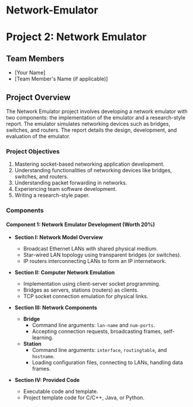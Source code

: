 # Network-Emulator
# Project 2: Network Emulator

## Team Members
- [Your Name]
- [Team Member's Name (if applicable)]

## Project Overview
The Network Emulator project involves developing a network emulator with two components: the implementation of the emulator and a research-style report. The emulator simulates networking devices such as bridges, switches, and routers. The report details the design, development, and evaluation of the emulator.

### Project Objectives
1. Mastering socket-based networking application development.
2. Understanding functionalities of networking devices like bridges, switches, and routers.
3. Understanding packet forwarding in networks.
4. Experiencing team software development.
5. Writing a research-style paper.

### Components
#### Component 1: Network Emulator Development (Worth 20%)
- **Section I: Network Model Overview**
  - Broadcast Ethernet LANs with shared physical medium.
  - Star-wired LAN topology using transparent bridges (or switches).
  - IP routers interconnecting LANs to form an IP internetwork.

- **Section II: Computer Network Emulation**
  - Implementation using client-server socket programming.
  - Bridges as servers, stations (routers) as clients.
  - TCP socket connection emulation for physical links.

- **Section III: Network Components**
  - **Bridge**
    - Command line arguments: `lan-name` and `num-ports`.
    - Accepting connection requests, broadcasting frames, self-learning.
  - **Station**
    - Command line arguments: `interface`, `routingtable`, and `hostname`.
    - Loading configuration files, connecting to LANs, handling data frames.

- **Section IV: Provided Code**
  - Executable code and template.
  - Project template code for C/C++, Java, or Python.